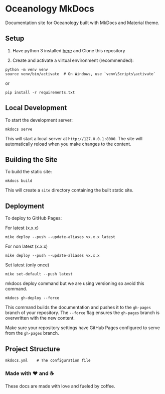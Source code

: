 # Oceanology MkDocs

Documentation site for Oceanology built with MkDocs and Material theme.

## Setup

1. Have python 3 installed [here](https://www.python.org/downloads/) and Clone this repository

2. Create and activate a virtual environment (recommended):
```
python -m venv venv
source venv/bin/activate  # On Windows, use `venv\Scripts\activate`
```
or
```
pip install -r requirements.txt
```

## Local Development

To start the development server:
```
mkdocs serve
```
This will start a local server at `http://127.0.0.1:8000`. The site will automatically reload when you make changes to the content.

## Building the Site

To build the static site:
```
mkdocs build
```
This will create a `site` directory containing the built static site.

## Deployment

To deploy to GitHub Pages:


For latest (x.x.x)
```
mike deploy --push --update-aliases vx.x.x latest
```

For non latest (x.x.x)
```
mike deploy --push --update-aliases vx.x.x
```

Set latest (only once)
```
mike set-default --push latest
```
mkdocs deploy command but we are using versioning so avoid this command.
```
mkdocs gh-deploy --force
```
This command builds the documentation and pushes it to the `gh-pages` branch of your repository. The `--force` flag ensures the `gh-pages` branch is overwritten with the new content.

Make sure your repository settings have GitHub Pages configured to serve from the `gh-pages` branch.

## Project Structure

```
mkdocs.yml    # The configuration file
```

### Made with ❤️ and ☕

These docs are made with love and fueled by coffee.
